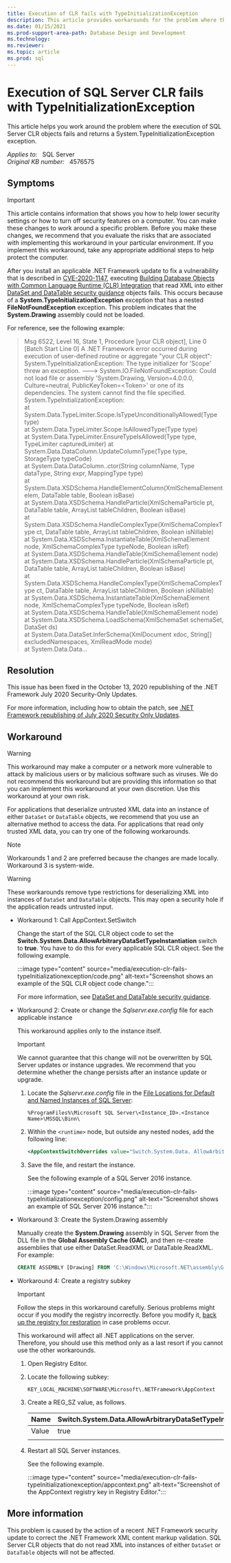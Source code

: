 ```yaml
---
title: Execution of CLR fails with TypeInitializationException
description: This article provides workarounds for the problem where the execution of SQL Server CLR objects fails and returns a System.TypeInitializationException exception.
ms.date: 01/15/2021
ms.prod-support-area-path: Database Design and Development
ms.technology: 
ms.reviewer: 
ms.topic: article
ms.prod: sql 
---
```

# Execution of SQL Server CLR fails with TypeInitializationException

This article helps you work around the problem where the execution of SQL Server CLR objects fails and returns a System.TypeInitializationException exception.

_Applies to:_ &nbsp; SQL Server  
_Original KB number:_ &nbsp; 4576575

## Symptoms

> [!IMPORTANT]
> This article contains information that shows you how to help lower security settings or how to turn off security features on a computer. You can make these changes to work around a specific problem. Before you make these changes, we recommend that you evaluate the risks that are associated with implementing this workaround in your particular environment. If you implement this workaround, take any appropriate additional steps to help protect the computer.

After you install an applicable .NET Framework update to fix a vulnerability that is described in [CVE-2020-1147](https://portal.msrc.microsoft.com/en-US/security-guidance/advisory/CVE-2020-1147), executing [Building Database Objects with Common Language Runtime (CLR) Integration](/sql/relational-databases/clr-integration/database-objects/building-database-objects-with-common-language-runtime-clr-integration) that read XML into either [DataSet and DataTable security guidance](/dotnet/framework/data/adonet/dataset-datatable-dataview/security-guidance) objects fails. This occurs because of a **System.TypeInitializationException** exception that has a nested **FileNotFoundException** exception. This problem indicates that the **System.Drawing** assembly could not be loaded.

For reference, see the following example:

> Msg 6522, Level 16, State 1, Procedure [your CLR object], Line 0 [Batch Start Line 0]
A .NET Framework error occurred during execution of user-defined routine or aggregate "your CLR object":  
System.TypeInitializationException: The type initializer for 'Scope' threw an exception. ---> System.IO.FileNotFoundException: Could not load file or assembly 'System.Drawing, Version=4.0.0.0, Culture=neutral, PublicKeyToken=\<Token>' or one of its dependencies. The system cannot find the file specified.  
System.TypeInitializationException:  
at System.Data.TypeLimiter.Scope.IsTypeUnconditionallyAllowed(Type type)  
at System.Data.TypeLimiter.Scope.IsAllowedType(Type type)  
at System.Data.TypeLimiter.EnsureTypeIsAllowed(Type type, TypeLimiter capturedLimiter)
at System.Data.DataColumn.UpdateColumnType(Type type, StorageType typeCode)  
at System.Data.DataColumn..ctor(String columnName, Type dataType, String expr, MappingType type)  
at System.Data.XSDSchema.HandleElementColumn(XmlSchemaElement elem, DataTable table, Boolean isBase)  
at System.Data.XSDSchema.HandleParticle(XmlSchemaParticle pt, DataTable table, ArrayList tableChildren, Boolean isBase)  
at System.Data.XSDSchema.HandleComplexType(XmlSchemaComplexType ct, DataTable table, ArrayList tableChildren, Boolean isNillable)  
at System.Data.XSDSchema.InstantiateTable(XmlSchemaElement node, XmlSchemaComplexType typeNode, Boolean isRef)  
at System.Data.XSDSchema.HandleTable(XmlSchemaElement node)  
at System.Data.XSDSchema.HandleParticle(XmlSchemaParticle pt, DataTable table, ArrayList tableChildren, Boolean isBase)  
at System.Data.XSDSchema.HandleComplexType(XmlSchemaComplexType ct, DataTable table, ArrayList tableChildren, Boolean isNillable)  
at System.Data.XSDSchema.InstantiateTable(XmlSchemaElement node, XmlSchemaComplexType typeNode, Boolean isRef)  
at System.Data.XSDSchema.HandleTable(XmlSchemaElement node)  
at System.Data.XSDSchema.LoadSchema(XmlSchemaSet schemaSet, DataSet ds)  
at System.Data.DataSet.InferSchema(XmlDocument xdoc, String[] excludedNamespaces, XmlReadMode mode)  
at System.Data.Data...

## Resolution

This issue has been fixed in the October 13, 2020 republishing of the .NET Framework July 2020 Security-Only Updates.

For more information, including how to obtain the patch, see [.NET Framework republishing of July 2020 Security Only Updates](https://devblogs.microsoft.com/dotnet/net-framework-republishing-of-july-2020-security-only-updates/).

## Workaround

> [!WARNING]
> This workaround may make a computer or a network more vulnerable to attack by malicious users or by malicious software such as viruses. We do not recommend this workaround but are providing this information so that you can implement this workaround at your own discretion. Use this workaround at your own risk.

For applications that deserialize untrusted XML data into an instance of either `DataSet` or `DataTable` objects, we recommend that you use an alternative method to access the data. For applications that read only trusted XML data, you can try one of the following workarounds.

> [!NOTE]
> Workarounds 1 and 2 are preferred because the changes are made locally. Workaround 3 is system-wide.

> [!WARNING]
> These workarounds remove type restrictions for deserializing XML into instances of `DataSet` and `DataTable` objects. This may open a security hole if the application reads untrusted input.

- Workaround 1: Call AppContext.SetSwitch

    Change the start of the SQL CLR object code to set the **Switch.System.Data.AllowArbitraryDataSetTypeInstantiation** switch to **true**. You have to do this for every applicable SQL CLR object. See the following example.

    :::image type="content" source="media/execution-clr-fails-typeInitializationexception/code.png" alt-text="Screenshot shows an example of the SQL CLR object code change.":::

    For more information, see [DataSet and DataTable security guidance](/dotnet/framework/data/adonet/dataset-datatable-dataview/security-guidance).

- Workaround 2: Create or change the *Sqlservr.exe.config* file for each applicable instance

    This workaround applies only to the instance itself.

    > [!IMPORTANT]
    > We cannot guarantee that this change will not be overwritten by SQL Server updates or instance upgrades. We recommend that you determine whether the change persists after an instance update or upgrade.

    1. Locate the *Sqlservr.exe.config* file in the [File Locations for Default and Named Instances of SQL Server](/sql/sql-server/install/file-locations-for-default-and-named-instances-of-sql-server):

       `%ProgramFiles%\Microsoft SQL Server\<Instance_ID>.<Instance Name>\MSSQL\Binn\`

    1. Within the `<runtime>` node, but outside any nested nodes, add the following line:

       ```xml
       <AppContextSwitchOverrides value="Switch.System.Data. AllowArbitraryDataSetTypeInstantiation=true"/>
       ```

    1. Save the file, and restart the instance.

       See the following example of a SQL Server 2016 instance.

       :::image type="content" source="media/execution-clr-fails-typeInitializationexception/config.png" alt-text="Screenshot shows an example of SQL Server 2016 instance.":::

- Workaround 3: Create the System.Drawing assembly

    Manually create the **System.Drawing** assembly in SQL Server from the DLL file in the **Global Assembly Cache (GAC)**, and then re-create assemblies that use either DataSet.ReadXML or DataTable.ReadXML. For example:

    ```sql
    CREATE ASSEMBLY [Drawing] FROM 'C:\Windows\Microsoft.NET\assembly\GAC_MSIL\System.Drawing\v4.0_4.0.0.0__b03f5f7f11d50a3a\System.Drawing.dll' WITH PERMISSION_SET = UNSAFE GO
    ```

- Workaround 4: Create a registry subkey

    > [!IMPORTANT]
    > Follow the steps in this workaround carefully. Serious problems might occur if you modify the registry incorrectly. Before you modify it, [back up the registry for restoration](https://support.microsoft.com/help/322756) in case problems occur.

    This workaround will affect all .NET applications on the server. Therefore, you should use this method only as a last resort if you cannot use the other workarounds.

    1. Open Registry Editor.

    1. Locate the following subkey:

       `KEY_LOCAL_MACHINE\SOFTWARE\Microsoft\.NETFramework\AppContext`  

    1. Create a REG_SZ value, as follows.

       |Name|Switch.System.Data.AllowArbitraryDataSetTypeInstantiation|
       |---|---|
       |Value|true|
       |||

    1. Restart all SQL Server instances.

       See the following example.

       :::image type="content" source="media/execution-clr-fails-typeInitializationexception/appcontext.png" alt-text="Screenshot of the AppContext registry key in Registry Editor.":::

## More information

This problem is caused by the action of a recent .NET Framework security update to correct the .NET Framework XML content markup validation. SQL Server CLR objects that do not read XML into instances of either `DataSet` or `DataTable` objects will not be affected.
